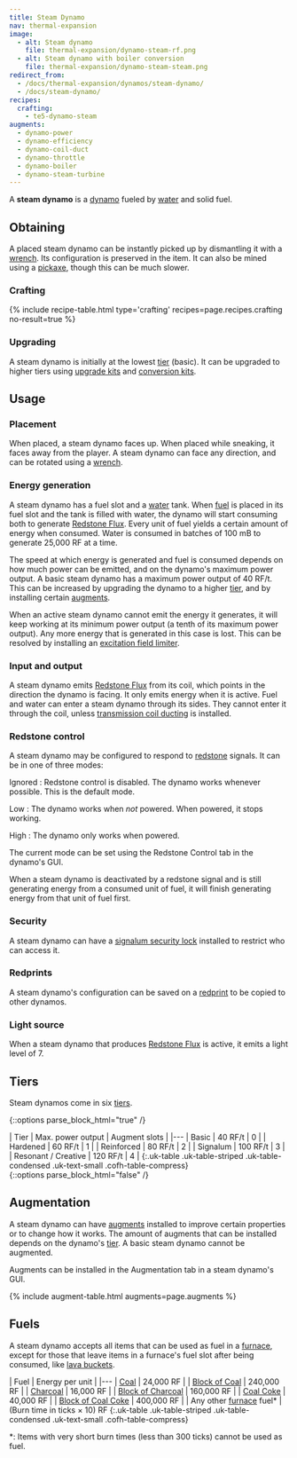 ```yaml
---
title: Steam Dynamo
nav: thermal-expansion
image:
  - alt: Steam dynamo
    file: thermal-expansion/dynamo-steam-rf.png
  - alt: Steam dynamo with boiler conversion
    file: thermal-expansion/dynamo-steam-steam.png
redirect_from:
  - /docs/thermal-expansion/dynamos/steam-dynamo/
  - /docs/steam-dynamo/
recipes:
  crafting:
    - te5-dynamo-steam
augments:
  - dynamo-power
  - dynamo-efficiency
  - dynamo-coil-duct
  - dynamo-throttle
  - dynamo-boiler
  - dynamo-steam-turbine
---
```


A **steam dynamo** is a [dynamo](/docs/thermal-expansion/dynamos/) fueled by
[water](https://minecraft.gamepedia.com/Water) and solid fuel.


Obtaining
---------

A placed steam dynamo can be instantly picked up by dismantling it with a
[wrench](/docs/wrenches/). Its configuration is preserved in the item. It can
also be mined using a [pickaxe](https://minecraft.gamepedia.com/Pickaxe), though
this can be much slower.

### Crafting
{% include recipe-table.html type='crafting' recipes=page.recipes.crafting no-result=true %}

### Upgrading
A steam dynamo is initially at the lowest [tier](#tiers) (basic). It can be
upgraded to higher tiers using [upgrade kits](/docs/thermal-foundation/upgrade-kits/) and
[conversion kits](/docs/thermal-foundation/conversion-kits/).


Usage
-----

### Placement
When placed, a steam dynamo faces up. When placed while sneaking, it faces away
from the player. A steam dynamo can face any direction, and can be rotated using
a [wrench](/docs/wrenches/).

### Energy generation
A steam dynamo has a fuel slot and a
[water](https://minecraft.gamepedia.com/Water) tank. When [fuel](#fuels) is
placed in its fuel slot and the tank is filled with water, the dynamo will start
consuming both to generate [Redstone Flux](/docs/redstone-flux/). Every unit of
fuel yields a certain amount of energy when consumed. Water is consumed in
batches of 100 mB to generate 25,000 RF at a time.

The speed at which energy is generated and fuel is consumed depends on how much
power can be emitted, and on the dynamo's maximum power output. A basic steam
dynamo has a maximum power output of 40 RF/t. This can be increased by upgrading
the dynamo to a higher [tier](#tiers), and by installing certain
[augments](#augmentation).

When an active steam dynamo cannot emit the energy it generates, it will keep
working at its minimum power output (a tenth of its maximum power output). Any
more energy that is generated in this case is lost. This can be resolved by
installing an [excitation field
limiter](/docs/thermal-expansion/augment-excitation-field-limiter/).

### Input and output
A steam dynamo emits [Redstone Flux](/docs/redstone-flux/) from its coil, which
points in the direction the dynamo is facing. It only emits energy when it is
active. Fuel and water can enter a steam dynamo through its sides. They cannot
enter it through the coil, unless [transmission coil
ducting](/docs/thermal-expansion/augment-transmission-coil-ducting/) is installed.

### Redstone control
A steam dynamo may be configured to respond to
[redstone](https://minecraft.gamepedia.com/Redstone) signals. It can be in one
of three modes:

Ignored
: Redstone control is disabled. The dynamo works whenever possible. This is the
default mode.

Low
: The dynamo works when *not* powered. When powered, it stops working.

High
: The dynamo only works when powered.

The current mode can be set using the Redstone Control tab in the dynamo's GUI.

When a steam dynamo is deactivated by a redstone signal and is still generating
energy from a consumed unit of fuel, it will finish generating energy from that
unit of fuel first.

### Security
A steam dynamo can have a [signalum security
lock](/docs/thermal-foundation/signalum-security-lock/) installed to restrict who can access it.

### Redprints
A steam dynamo's configuration can be saved on a [redprint](/docs/thermal-foundation/redprint/) to
be copied to other dynamos.

### Light source
When a steam dynamo that produces [Redstone Flux](/docs/redstone-flux/) is
active, it emits a light level of 7.


Tiers
-----

Steam dynamos come in six [tiers](/docs/thermal-foundation/tiers/).

{::options parse_block_html="true" /}
<div class="uk-overflow-container">
| Tier | Max. power output | Augment slots |
|---
| Basic | 40 RF/t | 0 |
| Hardened | 60 RF/t | 1 |
| Reinforced | 80 RF/t | 2 |
| Signalum | 100 RF/t | 3 |
| Resonant / Creative | 120 RF/t | 4 |
{:.uk-table .uk-table-striped .uk-table-condensed .uk-text-small .cofh-table-compress}
</div>
{::options parse_block_html="false" /}


Augmentation
------------

A steam dynamo can have [augments](/docs/thermal-expansion/augments/) installed to improve certain
properties or to change how it works. The amount of augments that can be
installed depends on the dynamo's [tier](#tiers). A basic steam dynamo cannot be
augmented.

Augments can be installed in the Augmentation tab in a steam dynamo's GUI.

{% include augment-table.html augments=page.augments %}


Fuels
-----

A steam dynamo accepts all items that can be used as fuel in a
[furnace](https://minecraft.gamepedia.com/Furnace), except for those that leave
items in a furnace's fuel slot after being consumed, like [lava
buckets](https://minecraft.gamepedia.com/Lava_Bucket).

| Fuel | Energy per unit |
|---
| [Coal](https://minecraft.gamepedia.com/Coal) | 24,000 RF |
| [Block of Coal](https://minecraft.gamepedia.com/Block_of_Coal) | 240,000 RF |
| [Charcoal](https://minecraft.gamepedia.com/Charcoal) | 16,000 RF |
| [Block of Charcoal](/docs/thermal-foundation/block-of-charcoal/) | 160,000 RF |
| [Coal Coke](/docs/thermal-foundation/coal-coke/) | 40,000 RF |
| [Block of Coal Coke](/docs/thermal-foundation/block-of-coal-coke/) | 400,000 RF |
| Any other [furnace](https://minecraft.gamepedia.com/Furnace) fuel* | (Burn time in ticks × 10) RF
{:.uk-table .uk-table-striped .uk-table-condensed .uk-text-small .cofh-table-compress}

*: Items with very short burn times (less than 300 ticks) cannot be used as
fuel.
